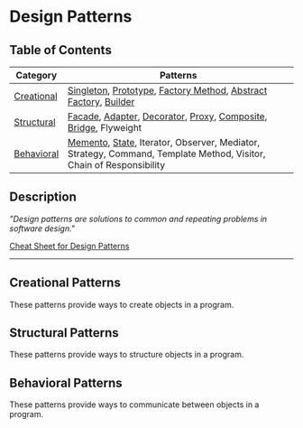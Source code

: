 # Design Patterns

## Table of Contents

| Category | Patterns |
| --- | --- |
| [Creational](#creational-patterns) | [Singleton](Creational/README.md#singleton-pattern), [Prototype](Creational/README.md#prototype-pattern), [Factory Method](Creational/README.md#factory-method-pattern), [Abstract Factory](Creational/README.md#abstract-factory-pattern), [Builder](Creational/README.md#builder-pattern) |
| [Structural](#structural-patterns) | [Facade](Structural/README.md#facade-pattern), [Adapter](Structural/README.md#adapter-pattern), [Decorator](Structural/README.md#decorator-pattern), [Proxy](Structural/README.md#proxy-pattern), [Composite](Structural/README.md#composite-pattern), [Bridge](Structural/README.md#bridge-pattern), Flyweight |
| [Behavioral](#behavioral-patterns) | [Memento](Behavioral/README.md#memento-pattern), [State](Behavioral/README.md#state-pattern), Iterator, Observer, Mediator, Strategy, Command, Template Method, Visitor, Chain of Responsibility |

## Description

*"Design patterns are solutions to common and repeating problems in software design."*

[Cheat Sheet for Design Patterns](https://refactoring.guru)

___

## Creational Patterns

These patterns provide ways to create objects in a program.

## Structural Patterns

These patterns provide ways to structure objects in a program.

## Behavioral Patterns

These patterns provide ways to communicate between objects in a program.